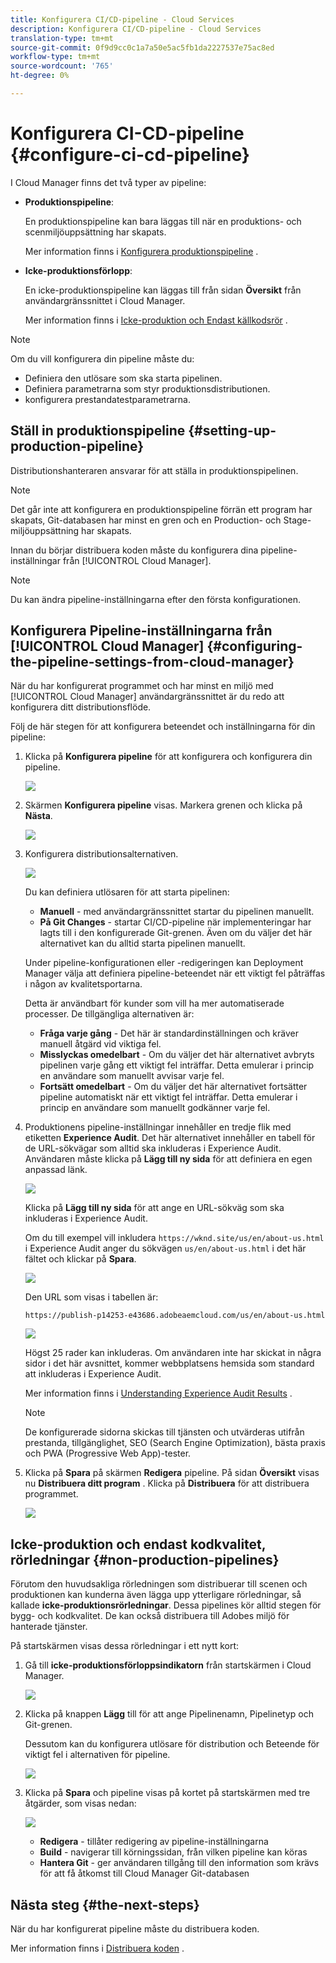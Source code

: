 ```yaml
---
title: Konfigurera CI/CD-pipeline - Cloud Services
description: Konfigurera CI/CD-pipeline - Cloud Services
translation-type: tm+mt
source-git-commit: 0f9d9cc0c1a7a50e5ac5fb1da2227537e75ac8ed
workflow-type: tm+mt
source-wordcount: '765'
ht-degree: 0%

---
```



# Konfigurera CI-CD-pipeline {#configure-ci-cd-pipeline}

I Cloud Manager finns det två typer av pipeline:

* **Produktionspipeline**:

   En produktionspipeline kan bara läggas till när en produktions- och scenmiljöuppsättning har skapats.

   Mer information finns i [Konfigurera produktionspipeline](configure-pipeline.md#setting-up-the-pipeline) .

* **Icke-produktionsförlopp**:

   En icke-produktionspipeline kan läggas till från sidan **Översikt** från användargränssnittet i Cloud Manager.

   Mer information finns i [Icke-produktion och Endast källkodsrör](configure-pipeline.md#non-production-pipelines) .

>[!NOTE]
>Om du vill konfigurera din pipeline måste du:
> * Definiera den utlösare som ska starta pipelinen.
> * Definiera parametrarna som styr produktionsdistributionen.
> * konfigurera prestandatestparametrarna.


## Ställ in produktionspipeline {#setting-up-production-pipeline}

Distributionshanteraren ansvarar för att ställa in produktionspipelinen.

>[!NOTE]
>Det går inte att konfigurera en produktionspipeline förrän ett program har skapats, Git-databasen har minst en gren och en Production- och Stage-miljöuppsättning har skapats.

Innan du börjar distribuera koden måste du konfigurera dina pipeline-inställningar från [!UICONTROL Cloud Manager].

>[!NOTE]
>
>Du kan ändra pipeline-inställningarna efter den första konfigurationen.

## Konfigurera Pipeline-inställningarna från [!UICONTROL Cloud Manager] {#configuring-the-pipeline-settings-from-cloud-manager}

När du har konfigurerat programmet och har minst en miljö med [!UICONTROL Cloud Manager] användargränssnittet är du redo att konfigurera ditt distributionsflöde.

Följ de här stegen för att konfigurera beteendet och inställningarna för din pipeline:

1. Klicka på **Konfigurera pipeline** för att konfigurera och konfigurera din pipeline.

   ![](assets/set-up-pipeline1.png)

1. Skärmen **Konfigurera pipeline** visas. Markera grenen och klicka på **Nästa**.

   ![](assets/setup-1.png)

1. Konfigurera distributionsalternativen.

   ![](assets/setup-2.png)

   Du kan definiera utlösaren för att starta pipelinen:

   * **Manuell** - med användargränssnittet startar du pipelinen manuellt.
   * **På Git Changes** - startar CI/CD-pipeline när implementeringar har lagts till i den konfigurerade Git-grenen. Även om du väljer det här alternativet kan du alltid starta pipelinen manuellt.

   Under pipeline-konfigurationen eller -redigeringen kan Deployment Manager välja att definiera pipeline-beteendet när ett viktigt fel påträffas i någon av kvalitetsportarna.

   Detta är användbart för kunder som vill ha mer automatiserade processer. De tillgängliga alternativen är:

   * **Fråga varje gång** - Det här är standardinställningen och kräver manuell åtgärd vid viktiga fel.
   * **Misslyckas omedelbart** - Om du väljer det här alternativet avbryts pipelinen varje gång ett viktigt fel inträffar. Detta emulerar i princip en användare som manuellt avvisar varje fel.
   * **Fortsätt omedelbart** - Om du väljer det här alternativet fortsätter pipeline automatiskt när ett viktigt fel inträffar. Detta emulerar i princip en användare som manuellt godkänner varje fel.


1. Produktionens pipeline-inställningar innehåller en tredje flik med etiketten **Experience Audit**. Det här alternativet innehåller en tabell för de URL-sökvägar som alltid ska inkluderas i Experience Audit. Användaren måste klicka på **Lägg till ny sida** för att definiera en egen anpassad länk.

   ![](assets/setup-3.png)

   Klicka på **Lägg till ny sida** för att ange en URL-sökväg som ska inkluderas i Experience Audit.

   Om du till exempel vill inkludera `https://wknd.site/us/en/about-us.html` i Experience Audit anger du sökvägen `us/en/about-us.html` i det här fältet och klickar på **Spara**.

   ![](assets/exp-audit4.png)

   Den URL som visas i tabellen är:

   `https://publish-p14253-e43686.adobeaemcloud.com/us/en/about-us.html`

   ![](assets/exp-audit5.png)

   Högst 25 rader kan inkluderas. Om användaren inte har skickat in några sidor i det här avsnittet, kommer webbplatsens hemsida som standard att inkluderas i Experience Audit.

   Mer information finns i [Understanding Experience Audit Results](/help/implementing/cloud-manager/experience-audit-testing.md) .

   >[!NOTE]
   > De konfigurerade sidorna skickas till tjänsten och utvärderas utifrån prestanda, tillgänglighet, SEO (Search Engine Optimization), bästa praxis och PWA (Progressive Web App)-tester.

1. Klicka på **Spara** på skärmen **Redigera** pipeline. På sidan **Översikt** visas nu **Distribuera ditt program** . Klicka på **Distribuera** för att distribuera programmet.

   ![](assets/configure-pipeline5.png)


## Icke-produktion och endast kodkvalitet, rörledningar {#non-production-pipelines}

Förutom den huvudsakliga rörledningen som distribuerar till scenen och produktionen kan kunderna även lägga upp ytterligare rörledningar, så kallade **icke-produktionsrörledningar**. Dessa pipelines kör alltid stegen för bygg- och kodkvalitet. De kan också distribuera till Adobes miljö för hanterade tjänster.

På startskärmen visas dessa rörledningar i ett nytt kort:

1. Gå till **icke-produktionsförloppsindikatorn** från startskärmen i Cloud Manager.

   ![](assets/configure-pipeline6.png)

1. Klicka på knappen **Lägg** till för att ange Pipelinenamn, Pipelinetyp och Git-grenen.

   Dessutom kan du konfigurera utlösare för distribution och Beteende för viktigt fel i alternativen för pipeline.

   ![](assets/non-prod-pipe1.png)

1. Klicka på **Spara** och pipeline visas på kortet på startskärmen med tre åtgärder, som visas nedan:

   ![](assets/configure-pipeline8.png)

   * **Redigera** - tillåter redigering av pipeline-inställningarna
   * **Build** - navigerar till körningssidan, från vilken pipeline kan köras
   * **Hantera Git** - ger användaren tillgång till den information som krävs för att få åtkomst till Cloud Manager Git-databasen

## Nästa steg {#the-next-steps}

När du har konfigurerat pipeline måste du distribuera koden.

Mer information finns i [Distribuera koden](deploy-code.md) .
